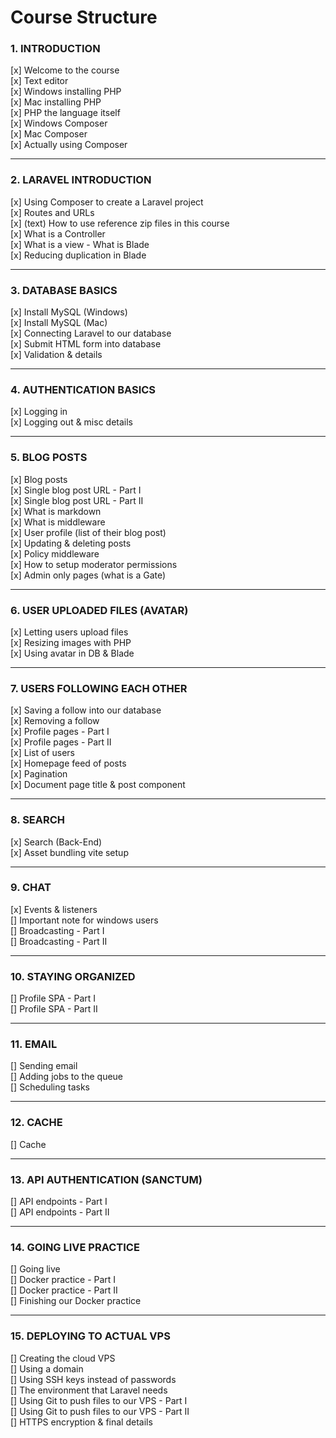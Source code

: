# Course Structure

### 1. INTRODUCTION

[x] Welcome to the course \
[x] Text editor \
[x] Windows installing PHP \
[x] Mac installing PHP \
[x] PHP the language itself \
[x] Windows Composer \
[x] Mac Composer \
[x] Actually using Composer

---

### 2. LARAVEL INTRODUCTION

[x] Using Composer to create a Laravel project \
[x] Routes and URLs \
[x] (text) How to use reference zip files in this course \
[x] What is a Controller \
[x] What is a view - What is Blade \
[x] Reducing duplication in Blade

---

### 3. DATABASE BASICS

[x] Install MySQL (Windows) \
[x] Install MySQL (Mac) \
[x] Connecting Laravel to our database \
[x] Submit HTML form into database \
[x] Validation & details

---

### 4. AUTHENTICATION BASICS

[x] Logging in \
[x] Logging out & misc details

---

### 5. BLOG POSTS

[x] Blog posts \
[x] Single blog post URL - Part I \
[x] Single blog post URL - Part II \
[x] What is markdown \
[x] What is middleware \
[x] User profile (list of their blog post) \
[x] Updating & deleting posts \
[x] Policy middleware \
[x] How to setup moderator permissions \
[x] Admin only pages (what is a Gate)

---

### 6. USER UPLOADED FILES (AVATAR)

[x] Letting users upload files \
[x] Resizing images with PHP \
[x] Using avatar in DB & Blade

---

### 7. USERS FOLLOWING EACH OTHER

[x] Saving a follow into our database \
[x] Removing a follow \
[x] Profile pages - Part I \
[x] Profile pages - Part II \
[x] List of users \
[x] Homepage feed of posts \
[x] Pagination \
[x] Document page title & post component

---

### 8. SEARCH

[x] Search (Back-End) \
[x] Asset bundling vite setup

---

### 9. CHAT

[x] Events & listeners \
[] Important note for windows users \
[] Broadcasting - Part I \
[] Broadcasting - Part II

---

### 10. STAYING ORGANIZED

[] Profile SPA - Part I \
[] Profile SPA - Part II

---

### 11. EMAIL

[] Sending email \
[] Adding jobs to the queue \
[] Scheduling tasks

---

### 12. CACHE

[] Cache

---

### 13. API AUTHENTICATION (SANCTUM)

[] API endpoints - Part I \
[] API endpoints - Part II

---

### 14. GOING LIVE PRACTICE

[] Going live \
[] Docker practice - Part I\
[] Docker practice - Part II \
[] Finishing our Docker practice

---

### 15. DEPLOYING TO ACTUAL VPS

[] Creating the cloud VPS \
[] Using a domain \
[] Using SSH keys instead of passwords \
[] The environment that Laravel needs \
[] Using Git to push files to our VPS - Part I \
[] Using Git to push files to our VPS - Part II \
[] HTTPS encryption & final details
